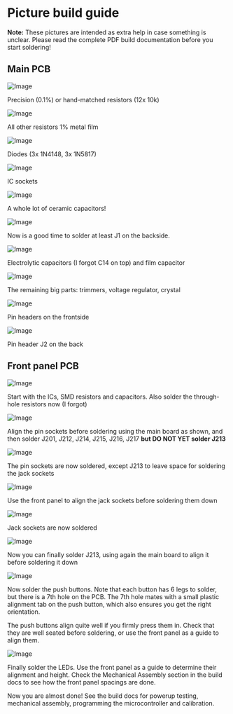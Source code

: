 # Picture build guide

**Note:** These pictures are intended as extra help in case something is unclear. Please read the complete PDF build documentation before you start soldering!

## Main PCB
![Image](IMG_1551.jpg)

Precision (0.1%) or hand-matched resistors (12x 10k)


![Image](IMG_1552.jpg)

All other resistors 1% metal film


![Image](IMG_1553.jpg)

Diodes (3x 1N4148, 3x 1N5817)


![Image](IMG_1554.jpg)

IC sockets


![Image](IMG_1556.jpg)

A whole lot of ceramic capacitors!


![Image](IMG_1557.jpg)

Now is a good time to solder at least J1 on the backside.


![Image](IMG_1558.jpg)

Electrolytic capacitors (I forgot C14 on top) and film capacitor 


![Image](IMG_1559.jpg)

The remaining big parts: trimmers, voltage regulator, crystal


![Image](IMG_1560.jpg)

Pin headers on the frontside


![Image](IMG_1562.jpg)

Pin header J2 on the back


## Front panel PCB
![Image](IMG_1564.jpg)

Start with the ICs, SMD resistors and capacitors. Also solder the through-hole resistors now (I forgot)


![Image](IMG_1566.jpg)

Align the pin sockets before soldering using the main board as shown, and then solder J201, J212, J214, J215, J216, J217 **but DO NOT YET solder J213** 


![Image](IMG_1569.jpg)

The pin sockets are now soldered, except J213 to leave space for soldering the jack sockets


![Image](IMG_1570.jpg)

Use the front panel to align the jack sockets before soldering them down


![Image](IMG_1571.jpg)

Jack sockets are now soldered


![Image](IMG_1572.jpg)

Now you can finally solder J213, using again the main board to align it before soldering it down


![Image](IMG_1573.jpg)

Now solder the push buttons. Note that each button has 6 legs to solder, but there is a 7th hole on the PCB. The 7th hole mates with a small plastic alignment tab on the push button, which also ensures you get the right orientation.

The push buttons align quite well if you firmly press them in. Check that they are well seated before soldering, or use the front panel as a guide to align them.


![Image](IMG_1574.jpg)

Finally solder the LEDs. Use the front panel as a guide to determine their alignment and height. Check the Mechanical Assembly section in the build docs to see how the front panel spacings are done.

Now you are almost done! See the build docs for powerup testing, mechanical assembly, programming the microcontroller and calibration.
